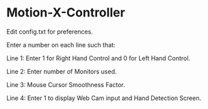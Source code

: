 # Motion-X-Controller

Edit config.txt for preferences.

Enter a number on each line such that:

Line 1: Enter 1 for Right Hand Control and 0 for Left Hand Control.

Line 2: Enter number of Monitors used.

Line 3: Mouse Cursor Smoothness Factor.

Line 4: Enter 1 to display Web Cam input and Hand Detection Screen.